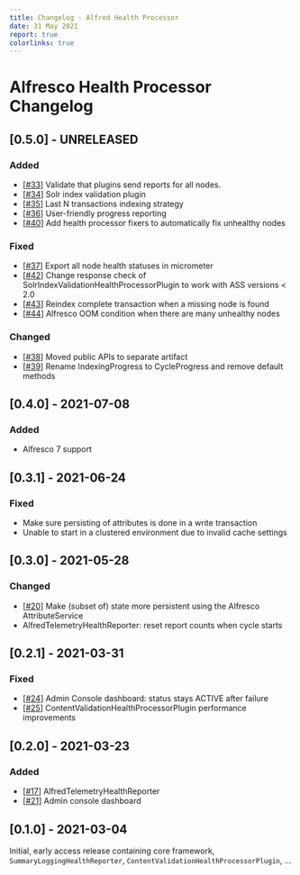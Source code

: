 ```yaml
---
title: Changelog - Alfred Health Processor
date: 31 May 2021
report: true
colorlinks: true
---
```

<!--
Changelog for Alfred Telemetry

See http://keepachangelog.com/en as reference
Version template:

## [X.X.X] - yyyy-MM-dd
### Added (for new features)
### Changed (for changes in existing functionality)
### Deprecated (for soon-to-be removed features)
### Removed (for now removed features)
### Fixed (for any bug fixes)
### Security (in case of vulnerabilities)
### YANKED (for reverted functionality in)
 -->

# Alfresco Health Processor Changelog

## [0.5.0] - UNRELEASED

### Added

* [[#33](https://github.com/xenit-eu/alfresco-health-processor/pull/33)] Validate that plugins send reports for all nodes.
* [[#34](https://github.com/xenit-eu/alfresco-health-processor/pull/34)] Solr index validation plugin
* [[#35](https://github.com/xenit-eu/alfresco-health-processor/pull/35)] Last N transactions indexing strategy
* [[#36](https://github.com/xenit-eu/alfresco-health-processor/pull/36)] User-friendly progress reporting
* [[#40](https://github.com/xenit-eu/alfresco-health-processor/pull/40)] Add health processor fixers to automatically fix unhealthy nodes

### Fixed

* [[#37](https://github.com/xenit-eu/alfresco-health-processor/pull/37)] Export all node health statuses in micrometer
* [[#42](https://github.com/xenit-eu/alfresco-health-processor/pull/42)] Change response check of SolrIndexValidationHealthProcessorPlugin to work with ASS versions < 2.0
* [[#43](https://github.com/xenit-eu/alfresco-health-processor/pull/43)] Reindex complete transaction when a missing node is found
* [[#44](https://github.com/xenit-eu/alfresco-health-processor/issues/44)] Alfresco OOM condition when there are many unhealthy nodes

### Changed

* [[#38](https://github.com/xenit-eu/alfresco-health-processor/pull/38)] Moved public APIs to separate artifact
* [[#39](https://github.com/xenit-eu/alfresco-health-processor/pull/39)] Rename IndexingProgress to CycleProgress and remove default methods

## [0.4.0] - 2021-07-08
### Added
* Alfresco 7 support

## [0.3.1] - 2021-06-24
### Fixed
* Make sure persisting of attributes is done in a write transaction
* Unable to start in a clustered environment due to invalid cache settings

## [0.3.0] - 2021-05-28
### Changed
* [[#20](https://github.com/xenit-eu/alfresco-health-processor/issues/20)] 
  Make (subset of) state more persistent using the Alfresco AttributeService
* AlfredTelemetryHealthReporter: reset report counts when cycle starts

## [0.2.1] - 2021-03-31
### Fixed
* [[#24](https://github.com/xenit-eu/alfresco-health-processor/issues/24)] 
  Admin Console dashboard: status stays ACTIVE after failure
* [[#25](https://github.com/xenit-eu/alfresco-health-processor/issues/25)] 
  ContentValidationHealthProcessorPlugin performance improvements

## [0.2.0] - 2021-03-23
### Added
* [[#17](https://github.com/xenit-eu/alfresco-health-processor/issues/17)] 
  AlfredTelemetryHealthReporter
* [[#21](https://github.com/xenit-eu/alfresco-health-processor/issues/21)] 
  Admin console dashboard

## [0.1.0] - 2021-03-04

Initial, early access release containing core framework, `SummaryLoggingHealthReporter`, 
`ContentValidationHealthProcessorPlugin`, ...
